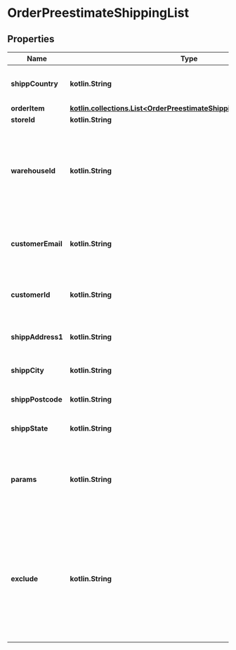 
# OrderPreestimateShippingList

## Properties
| Name | Type | Description | Notes |
| ------------ | ------------- | ------------- | ------------- |
| **shippCountry** | **kotlin.String** | Specifies shipping country code |  |
| **orderItem** | [**kotlin.collections.List&lt;OrderPreestimateShippingListOrderItemInner&gt;**](OrderPreestimateShippingListOrderItemInner.md) |  |  |
| **storeId** | **kotlin.String** | Store Id |  [optional] |
| **warehouseId** | **kotlin.String** | This parameter is used for selecting a warehouse where you need to set/modify a product quantity. |  [optional] |
| **customerEmail** | **kotlin.String** | Retrieves orders specified by customer email |  [optional] |
| **customerId** | **kotlin.String** | Retrieves orders specified by customer id |  [optional] |
| **shippAddress1** | **kotlin.String** | Specifies first shipping address |  [optional] |
| **shippCity** | **kotlin.String** | Specifies shipping city |  [optional] |
| **shippPostcode** | **kotlin.String** | Specifies shipping postcode |  [optional] |
| **shippState** | **kotlin.String** | Specifies shipping state code |  [optional] |
| **params** | **kotlin.String** | Set this parameter in order to choose which entity fields you want to retrieve |  [optional] |
| **exclude** | **kotlin.String** | Set this parameter in order to choose which entity fields you want to ignore. Works only if parameter &#x60;params&#x60; equal force_all |  [optional] |



